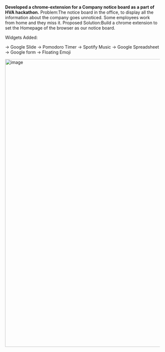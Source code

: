 **Developed a chrome-extension for a Company notice board as a part of HVA hackathon.**
Problem:The notice board in the office, to display all the information about the company goes unnoticed. Some employees work from home and they miss it. 
Proposed Solution:Build a chrome extension to set the Homepage of the browser as our notice board.

Widgets Added:

-> Google Slide
-> Pomodoro Timer
-> Spotify Music 
-> Google Spreadsheet
-> Google form
-> Floating Emoji

<img width="938" alt="image" src="https://github.com/rachana7701/chrome-extension/assets/172987608/c70a43c3-c05f-43f6-880f-8d0d59b8c048">

